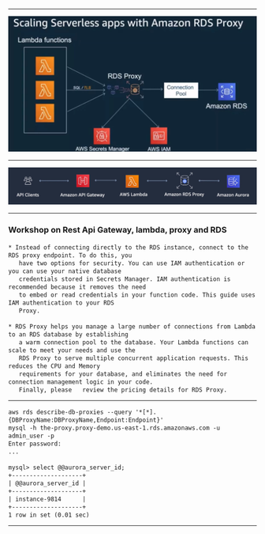 ***

 <div align="center">
    <img src="images/proxy.JPG" width="700" />
</div>

***

<div align="center">
    <img src="images/rds-proxy.JPG" width="700" />
</div>


***
### __Workshop on Rest Api Gateway, lambda, proxy and RDS__
    
    * Instead of connecting directly to the RDS instance, connect to the RDS proxy endpoint. To do this, you
       have two options for security. You can use IAM authentication or you can use your native database
       credentials stored in Secrets Manager. IAM authentication is recommended because it removes the need
       to embed or read credentials in your function code. This guide uses IAM authentication to your RDS
       Proxy.  

    * RDS Proxy helps you manage a large number of connections from Lambda to an RDS database by establishing
       a warm connection pool to the database. Your Lambda functions can scale to meet your needs and use the
       RDS Proxy to serve multiple concurrent application requests. This reduces the CPU and Memory
       requirements for your database, and eliminates the need for connection management logic in your code.
       Finally, please   review the pricing details for RDS Proxy.  

***
```
aws rds describe-db-proxies --query '*[*].{DBProxyName:DBProxyName,Endpoint:Endpoint}'
mysql -h the-proxy.proxy-demo.us-east-1.rds.amazonaws.com -u admin_user -p
Enter password:
...

mysql> select @@aurora_server_id;
+--------------------+
| @@aurora_server_id |
+--------------------+
| instance-9814      |
+--------------------+
1 row in set (0.01 sec)
```

***